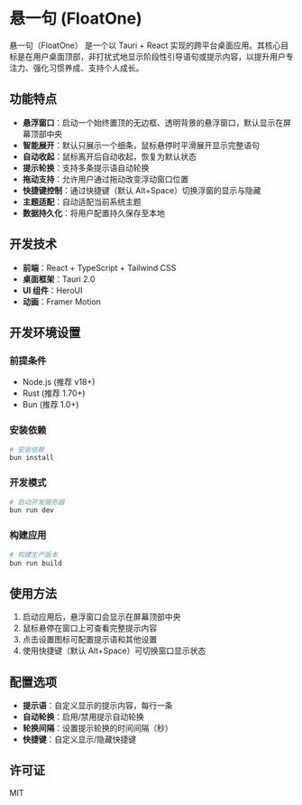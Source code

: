 # 悬一句 (FloatOne)

悬一句（FloatOne） 是一个以 Tauri + React 实现的跨平台桌面应用。其核心目标是在用户桌面顶部，非打扰式地显示阶段性引导语句或提示内容，以提升用户专注力、强化习惯养成、支持个人成长。

## 功能特点

- **悬浮窗口**：启动一个始终置顶的无边框、透明背景的悬浮窗口，默认显示在屏幕顶部中央
- **智能展开**：默认只展示一个细条，鼠标悬停时平滑展开显示完整语句
- **自动收起**：鼠标离开后自动收起，恢复为默认状态
- **提示轮换**：支持多条提示语自动轮换
- **拖动支持**：允许用户通过拖动改变浮动窗口位置
- **快捷键控制**：通过快捷键（默认 Alt+Space）切换浮窗的显示与隐藏
- **主题适配**：自动适配当前系统主题
- **数据持久化**：将用户配置持久保存至本地

## 开发技术

- **前端**：React + TypeScript + Tailwind CSS
- **桌面框架**：Tauri 2.0
- **UI 组件**：HeroUI
- **动画**：Framer Motion

## 开发环境设置

### 前提条件

- Node.js (推荐 v18+)
- Rust (推荐 1.70+)
- Bun (推荐 1.0+)

### 安装依赖

```bash
# 安装依赖
bun install
```

### 开发模式

```bash
# 启动开发服务器
bun run dev
```

### 构建应用

```bash
# 构建生产版本
bun run build
```

## 使用方法

1. 启动应用后，悬浮窗口会显示在屏幕顶部中央
2. 鼠标悬停在窗口上可查看完整提示内容
3. 点击设置图标可配置提示语和其他设置
4. 使用快捷键（默认 Alt+Space）可切换窗口显示状态

## 配置选项

- **提示语**：自定义显示的提示内容，每行一条
- **自动轮换**：启用/禁用提示自动轮换
- **轮换间隔**：设置提示轮换的时间间隔（秒）
- **快捷键**：自定义显示/隐藏快捷键

## 许可证

MIT
